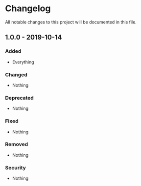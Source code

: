 # Changelog

All notable changes to this project will be documented in this file.

## 1.0.0 - 2019-10-14

### Added
- Everything

### Changed
- Nothing

### Deprecated
- Nothing

### Fixed
- Nothing

### Removed
- Nothing

### Security
- Nothing
